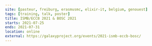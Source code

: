 ```yaml
---
site: [pasteur, freiburg, erasmusmc, elixir-it, belgium, genouest]
tags: [training, talk, poster]
title: ISMB/ECCB 2021 & BOSC 2021
starts: 2021-07-25
ends: 2021-07-31
location: online
external: https://galaxyproject.org/events/2021-ismb-eccb-bosc/
---
```



